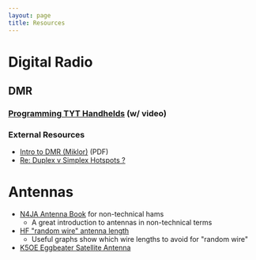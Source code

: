 ```yaml
---
layout: page
title: Resources
---
```


# Digital Radio

## DMR

### [Programming TYT Handhelds](/info/tyt/) (w/ video)

### External Resources

* [Intro to DMR (Miklor)](https://www.miklor.com/DMR/ppt/DMR-BasicTutorial.pdf) (PDF)
* [Re: Duplex v Simplex Hotspots ?](https://groups.io/g/GeorgiaDMR/message/455)

# Antennas

* [N4JA Antenna Book](http://www.hamuniverse.com/n4jaantennabook.html) for non-technical hams
  * A great introduction to antennas in non-technical terms
* [HF "random wire" antenna length](http://udel.edu/~mm/ham/randomWire/)
  * Useful graphs show which wire lengths to avoid for "random wire"
* [K5OE Eggbeater Satellite Antenna](http://wb5rmg.somenet.net/k5oe/Eggbeater_2.html)
